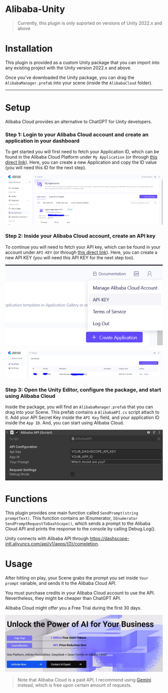 # Alibaba-Unity
> Currently, this plugin is only suported on versions of Unity 2022.x and above

# Installation

This plugin is provided as a custom Unity package that you can import into any existing project with the Unity version 2022.x and above.

Once you've downloaded the Unity package, you can drag the `AlibabaManager.prefab` into your scene (inside the `AlibabaCloud` folder). 

---

# Setup

Alibaba Cloud provides an alternative to ChatGPT for Unity developers. 


### Step 1: Login to your Alibaba Cloud account and create an application in your dashboard
To get started you will first need to fetch your Application ID, which can be found in the Alibaba Cloud Platform under `My Application` (or through [this direct link](https://bailian.console.alibabacloud.com/#/app-center)). Here, you can create a new Application and copy the ID value (you will need this ID for the next step).

![](/AlibabaImages/AlibabaModelStudio.JPG)

### Step 2: Inside your Alibaba Cloud account, create an API key
To continue you will need to fetch your API key, which can be found in your account under `API-KEY` (or through [this direct link](https://bailian.console.alibabacloud.com/?apiKey=1)). Here, you can create a new API KEY (you will need this API KEY for the next step too).

![](/AlibabaImages/API.png)

![](/AlibabaImages/AlibabaModelStudioAPIKEY.JPG)

### Step 3: Open the Unity Editor, configure the package, and start using Alibaba Cloud
Inside the package, you will find an `AlibabaManager.prefab` that you can drag into your Scene. This prefab contains a `AlibabaAPI.cs` script attach to it. Add your API Secret Key inside the `API Key` field, and your application ID inside the `App ID`. And, you can start using Alibaba Cloud.

![](/AlibabaImages/AlibabaUI.JPG)


# Functions

This plugin provides one main function called `SendPrompt(string promptText)`. This function contains an IEnumerator, `IEnumerator SendPromptRequestToDashScope()`, which sends a prompt to the Alibaba Cloud API and prints the response to the console by calling Debug.Log().

Unity connects with Alibaba API through https://dashscope-intl.aliyuncs.com/api/v1/apps/{0}/completion. 


# Usage
After hitting on play, your Scene grabs the prompt you set inside `Your prompt` variable, and sends it to the Alibaba Cloud API. 

You must purchase credits in your Alibaba Cloud account to use the API. Nevertheless, they might be cheaper than ChatGPT API. 

Alibaba Cloud might offer you a Free Trial during the first 30 days. 

![](/AlibabaImages/FreeTrial.JPG)

> Note that Alibaba Cloud is a paid API, I recommend using [Gemini](https://github.com/UnityGameStudio/Gemini-Unity-Package) instead, which is free upon certain amount of requests.

